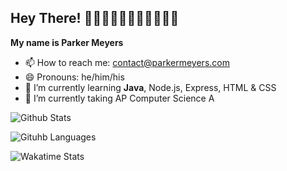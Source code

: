 ## Hey There! 👋👋🏻👋🏼👋🏽👋🏾👋🏿
**My name is Parker Meyers**

- 📫 How to reach me: contact@parkermeyers.com
- 😄 Pronouns: he/him/his
- 🌱 I’m currently learning **Java**, Node.js, Express, HTML & CSS
- 🔭 I’m currently taking AP Computer Science A

![Github Stats](https://github-readme-stats.vercel.app/api?username=ParkerMeyers&count_private=true&show_icons=true&theme=midnight-purple&border_radius=20&border_color=000000)

![Gituhb Languages](https://github-readme-stats.vercel.app/api/top-langs?username=ParkerMeyers&count_private=true&show_icons=true&theme=midnight-purple&border_radius=25&layout=compact&border_color=000000)

![Wakatime Stats](https://github-readme-stats.vercel.app/api/wakatime?username=ParkerMeyers&count_private=true&show_icons=true&theme=midnight-purple&border_radius=25&border_color=000000)
